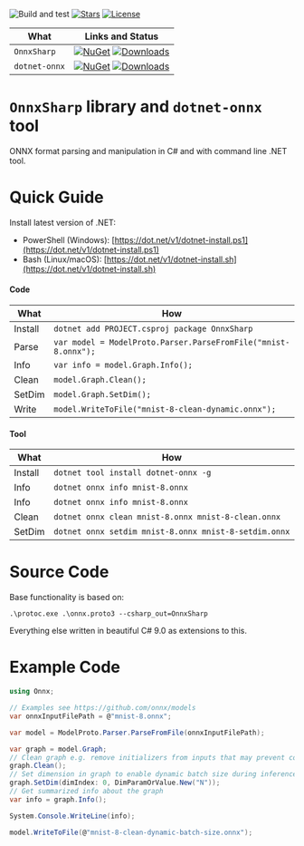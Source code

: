 ![Build and test](https://github.com/nietras/OnnxSharp/workflows/.NET/badge.svg)
[![Stars](https://img.shields.io/github/stars/nietras/OnnxSharp)](https://github.com/nietras/OnnxSharp/stargazers)
[![License](https://img.shields.io/badge/license-MIT-blue.svg)](LICENSE.md)

|What        |Links and Status|
|---------------|------|
|`OnnxSharp`  |[![NuGet](https://img.shields.io/nuget/v/OnnxSharp)](https://www.nuget.org/packages/OnnxSharp/) [![Downloads](https://img.shields.io/nuget/dt/OnnxSharp)](https://www.nuget.org/packages/OnnxSharp/) |
|`dotnet-onnx`|[![NuGet](https://img.shields.io/nuget/v/dotnet-onnx)](https://www.nuget.org/packages/dotnet-onnx/) [![Downloads](https://img.shields.io/nuget/dt/dotnet-onnx)](https://www.nuget.org/packages/dotnet-onnx/) |

# `OnnxSharp` library and `dotnet-onnx` tool
ONNX format parsing and manipulation in C# and with command line .NET tool.

# Quick Guide
Install latest version of .NET:
* PowerShell (Windows): [https://dot.net/v1/dotnet-install.ps1](https://dot.net/v1/dotnet-install.ps1)
* Bash (Linux/macOS): [https://dot.net/v1/dotnet-install.sh](https://dot.net/v1/dotnet-install.sh)

#### Code
|What          |How                                         |
|--------------|---------------------------------------------------|
|Install       |`dotnet add PROJECT.csproj package OnnxSharp`|
|Parse         |`var model = ModelProto.Parser.ParseFromFile("mnist-8.onnx");`|
|Info          |`var info = model.Graph.Info();`|
|Clean         |`model.Graph.Clean();`|
|SetDim        |`model.Graph.SetDim();`|
|Write         |`model.WriteToFile("mnist-8-clean-dynamic.onnx");`|

#### Tool
|What          |How                     |
|--------------|----------------------------|
|Install       |`dotnet tool install dotnet-onnx -g`|
|Info          |`dotnet onnx info mnist-8.onnx`|
|Info          |`dotnet onnx info mnist-8.onnx`|
|Clean         |`dotnet onnx clean mnist-8.onnx mnist-8-clean.onnx`|
|SetDim        |`dotnet onnx setdim mnist-8.onnx mnist-8-setdim.onnx`|

# Source Code
Base functionality is based on:
```
.\protoc.exe .\onnx.proto3 --csharp_out=OnnxSharp
```
Everything else written in beautiful C# 9.0 as extensions to this.

# Example Code
```csharp
using Onnx;

// Examples see https://github.com/onnx/models
var onnxInputFilePath = @"mnist-8.onnx";

var model = ModelProto.Parser.ParseFromFile(onnxInputFilePath);

var graph = model.Graph;
// Clean graph e.g. remove initializers from inputs that may prevent constant folding
graph.Clean();
// Set dimension in graph to enable dynamic batch size during inference
graph.SetDim(dimIndex: 0, DimParamOrValue.New("N"));
// Get summarized info about the graph
var info = graph.Info();

System.Console.WriteLine(info);

model.WriteToFile(@"mnist-8-clean-dynamic-batch-size.onnx");
```